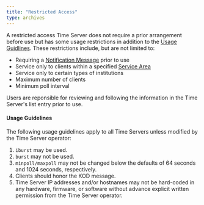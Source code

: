 ```yaml
---
title: "Restricted Access"
type: archives
---
```


A restricted access Time Server does not require a prior arrangement before use but has some usage restrictions in addition to the [Usage Guidlines](#usage-guidelines). These restrictions include, but are not limited to:

* Requiring a [Notification Message](/support/servers/notificationmessage) prior to use
* Service only to clients within a specified [Service Area](/support/servers/servicearea)
* Service only to certain types of institutions
* Maximum number of clients
* Minimum poll interval 

Users are reponsible for reviewing and following the information in the Time Server's list entry prior to use.

#### Usage Guidelines

 The following usage guidelines apply to all Time Servers unless modified by the Time Server operator:

1. `iburst` may be used.
2. `burst` may not be used.
3. `minpoll/maxpoll` may not be changed below the defaults of 64 seconds and 1024 seconds, respectively.
4. Clients should honor the KOD message.
5. Time Server IP addresses and/or hostnames may not be hard-coded in any hardware, firmware, or software without advance explicit written permission from the Time Server operator.